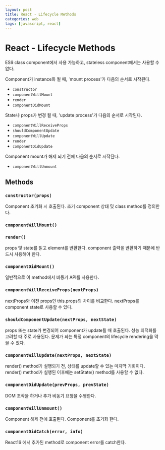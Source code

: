 ```yaml
---
layout: post
title: React - Lifecycle Methods
categories: web
tags: [javascript, react]
---
```


# React - Lifecycle Methods

ES6 class component에서 사용 가능하고, stateless component에서는 사용할 수 없다.

Component가 instance화 될 때, 'mount process'가 다음의 순서로 시작된다.

- `constructor`
- `componentWillMount`
- `render`
- `componentDidMount`

State나 props가 변경 될 때, 'update process'가 다음의 순서로 시작된다.

- `componentWillReceiveProps`
- `shouldComponentUpdate`
- `componentWillUpdate`
- `render`
- `componentDidUpdate`

Component mount가 해제 되기 전에 다음의 순서로 시작된다.

- `componentWillUnmount`

## Methods

### `constructor(props)`

Component 초기화 시 호출된다. 초기 component 상태 및 class method를 정의한다.

### `componentWillMount()`

### `render()`

props 및 state를 읽고 element를 반환한다. component 출력을 반환하기 때문에 반드시 사용해야 한다.

### `componentDidMount()`

일반적으로 이 method에서 비동기 API를 사용한다.

### `componentWillReceiveProps(nextProps)`

nextProps와 이전 props인 this.props의 차이를 비교한다. nextProps를 component state로 사용할 수 있다.

### `shouldComponentUpdate(nextProps, nextState)`

props 또는 state가 변경되어 component가 update될 때 호출된다. 성능 최적화를 고려할 때 주로 사용된다. 문제가 되는 특정 component의 lifecycle rendering을 막을 수 있다.

### `componentWillUpdate(nextProps, nextState)`

render() method가 실행되기 전, 상태를 update할 수 있는 마지막 기회이다. render() method가 실행된 이후에는 setState() method를 사용할 수 없다.

### `componentDidUpdate(prevProps, prevState)`

DOM 조작을 하거나 추가 비동기 요청을 수행한다.

### `componentWillUnmount()`

Component 해제 전에 호출된다. Component를 초기화 한다.

### `componentDidCatch(error, info)`

React16 에서 추가된  method로 component error를 catch한다.

